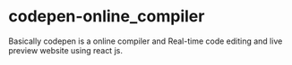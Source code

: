 # codepen-online_compiler
Basically codepen is a online compiler  and Real-time code editing and live preview website using react js.
